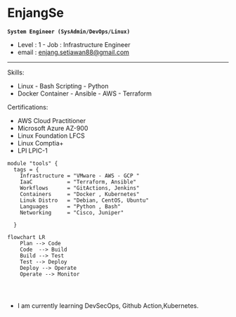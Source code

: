# EnjangSe
**`System Engineer (SysAdmin/DevOps/Linux)`**
- Level : 1 - Job   : Infrastructure Engineer
- email : enjang.setiawan88@gmail.com
---
Skills: 
- Linux   - Bash Scripting - Python 
- Docker Container  - Ansible - AWS - Terraform

Certifications:
- AWS Cloud Practitioner
- Microsoft Azure AZ-900
- Linux Foundation LFCS
- Linux Comptia+
- LPI LPIC-1
```
module "tools" {
  tags = {
    Infrastructure = "VMware - AWS - GCP "
    IaaC           = "Terraform, Ansible"
    Workflows      = "GitActions, Jenkins"
    Containers     = "Docker , Kubernetes"
    Linuk Distro   = "Debian, CentOS, Ubuntu"
    Languages      = "Python , Bash"
    Networking     = "Cisco, Juniper"
     
  }

```
```mermaid
flowchart LR
    Plan --> Code
    Code  --> Build
    Build --> Test
    Test --> Deploy
    Deploy --> Operate
    Operate --> Monitor
    
    
    
```
<!--
**enjangse88/enjangse88** is a ✨ _special_ ✨ repository because its `README.md` (this file) appears on your GitHub profile.

Here are some ideas to get you started:

- 🔭 I’m currently working 
on ...
- 🌱 I’m currently learning ...
- 👯 I’m looking to collaborate on ...
- 🤔 I’m looking for help with ...
- 💬 Ask me about ...
- 📫 How to reach me: ...
- 😄 Pronouns: ...
- ⚡ Fun fact: ...
-->
- I am currently learning DevSecOps, Github Action,Kubernetes.
